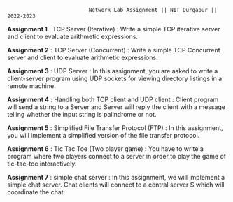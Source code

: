     
                                
                               
                               
                              Network Lab Assignment || NIT Durgapur || 2022-2023


  **Assignment 1** : TCP Server (Iterative) : Write a simple TCP iterative server and client to evaluate arithmetic expressions.

  ******Assignment 2****** : TCP Server (Concurrent) : Write a simple TCP Concurrent server and client to evaluate arithmetic expressions.

  ******Assignment 3****** : UDP Server : In this assignment, you are asked to write a client-server program using UDP sockets for
                   viewing directory  listings in a remote machine.

  ******Assignment 4****** : Handling both TCP client and UDP client : Client program will send a string to a Server and Server will reply
                   the client with a message telling whether the input string is palindrome or not.

  ******Assignment 5****** : Simplified File Transfer Protocol (FTP) : In this assignment, you will implement a simplified 
                   version of the file transfer protocol.

  ******Assignment 6****** : Tic Tac Toe (Two player game) : You have to write a program where two players connect to a server 
                   in order to play the game of tic-tac-toe interactively.

  ******Assignment 7****** : simple chat server : In this assignment, we will implement a simple chat server. Chat clients 
                   will connect to a central server S which will coordinate the chat.
                   
                   
                   
